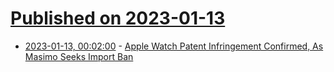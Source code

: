 # [Published on 2023-01-13](index.md)

* [2023-01-13, 00:02:00](https://yro.slashdot.org/story/23/01/12/225234/apple-watch-patent-infringement-confirmed-as-masimo-seeks-import-ban?utm_source=rss1.0mainlinkanon&utm_medium=feed) - [Apple Watch Patent Infringement Confirmed, As Masimo Seeks Import Ban](https://yro.slashdot.org/story/23/01/12/225234/apple-watch-patent-infringement-confirmed-as-masimo-seeks-import-ban?utm_source=rss1.0mainlinkanon&utm_medium=feed)
